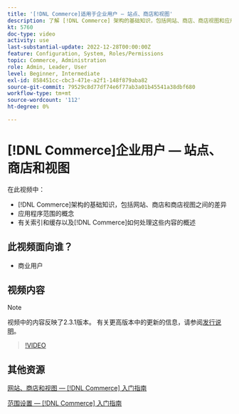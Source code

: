 ```yaml
---
title: '[!DNL Commerce]适用于企业用户 — 站点、商店和视图'
description: 了解 [!DNL Commerce] 架构的基础知识，包括网站、商店、商店视图和应用程序范围之间的差异。 了解索引和缓存。
kt: 5760
doc-type: video
activity: use
last-substantial-update: 2022-12-28T00:00:00Z
feature: Configuration, System, Roles/Permissions
topic: Commerce, Administration
role: Admin, Leader, User
level: Beginner, Intermediate
exl-id: 858451cc-cbc3-471e-a2f1-148f879aba82
source-git-commit: 79529c8d77df74e6f77ab3a01b45541a38dbf680
workflow-type: tm+mt
source-wordcount: '112'
ht-degree: 0%

---
```


# [!DNL Commerce]企业用户 — 站点、商店和视图

在此视频中：

- [!DNL Commerce]架构的基础知识，包括网站、商店和商店视图之间的差异
- 应用程序范围的概念
- 有关索引和缓存以及[!DNL Commerce]如何处理这些内容的概述

## 此视频面向谁？

- 商业用户

## 视频内容

>[!NOTE]
>
>视频中的内容反映了2.3.1版本。 有关更高版本中的更新的信息，请参阅[发行说明](https://experienceleague.adobe.com/docs/commerce-operations/release/notes/overview.html?lang=zh-Hans)。

>[!VIDEO](https://video.tv.adobe.com/v/330066?quality=12&learn=on&captions=chi_hans)

## 其他资源

[网站、商店和视图 —  [!DNL Commerce] 入门指南](https://experienceleague.adobe.com/docs/commerce-admin/start/setup/websites-stores-views.html?lang=zh-Hans)

[范围设置 —  [!DNL Commerce] 入门指南](https://experienceleague.adobe.com/docs/commerce-admin/start/setup/websites-stores-views.html?lang=zh-Hans#scope-settings)
